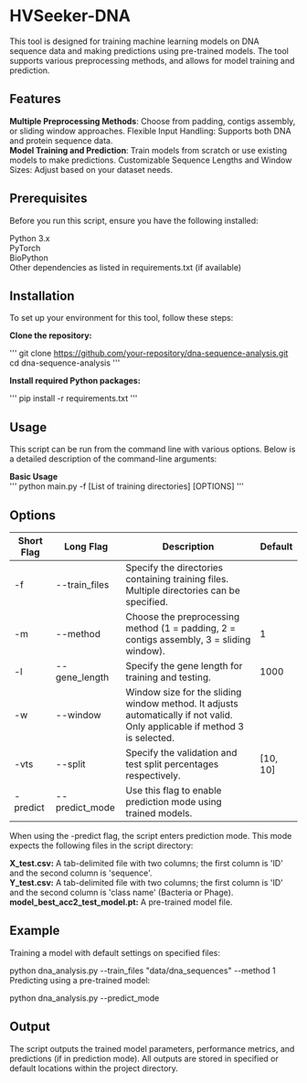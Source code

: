 # HVSeeker-DNA   
This tool is designed for training machine learning models on DNA sequence data and making predictions using pre-trained models. The tool supports various preprocessing methods, and allows for model training and prediction.
  
## Features  
**Multiple Preprocessing Methods**: Choose from padding, contigs assembly, or sliding window approaches.
Flexible Input Handling: Supports both DNA and protein sequence data.  
**Model Training and Prediction**: Train models from scratch or use existing models to make predictions.
Customizable Sequence Lengths and Window Sizes: Adjust based on your dataset needs.  
  
## Prerequisites
Before you run this script, ensure you have the following installed:  
  
Python 3.x  
PyTorch  
BioPython  
Other dependencies as listed in requirements.txt (if available)  
  
## Installation  
To set up your environment for this tool, follow these steps:  
  
**Clone the repository:**    

'''
git clone https://github.com/your-repository/dna-sequence-analysis.git  
cd dna-sequence-analysis
'''

**Install required Python packages:**    

'''
pip install -r requirements.txt
'''  
  
## Usage  
This script can be run from the command line with various options. Below is a detailed description of the command-line arguments:  
  
**Basic Usage**  
'''
python main.py -f [List of training directories] [OPTIONS]
'''   
    
## Options  
| Short Flag | Long Flag       | Description                                                                                   | Default   |
|------------|-----------------|-----------------------------------------------------------------------------------------------|-----------|
| -f         | --train_files   | Specify the directories containing training files. Multiple directories can be specified.     |           |
| -m         | --method        | Choose the preprocessing method (1 = padding, 2 = contigs assembly, 3 = sliding window).      | 1         |
| -l         | --gene_length   | Specify the gene length for training and testing.                                             | 1000      |
| -w         | --window        | Window size for the sliding window method. It adjusts automatically if not valid. Only applicable if method 3 is selected. |           |
| -vts       | --split         | Specify the validation and test split percentages respectively.                               | [10, 10]  |
| -predict   | --predict_mode  | Use this flag to enable prediction mode using trained models.                                 |           |

When using the -predict flag, the script enters prediction mode. This mode expects the following files in the script directory:
  
**X_test.csv:** A tab-delimited file with two columns; the first column is 'ID' and the second column is 'sequence'.  
**Y_test.csv:** A tab-delimited file with two columns; the first column is 'ID' and the second column is 'class name' (Bacteria or Phage).  
**model_best_acc2_test_model.pt:** A pre-trained model file.  

## Example  
Training a model with default settings on specified files:  

python dna_analysis.py --train_files "data/dna_sequences" --method 1
Predicting using a pre-trained model:

python dna_analysis.py --predict_mode  
  
## Output  
The script outputs the trained model parameters, performance metrics, and predictions (if in prediction mode). All outputs are stored in specified or default locations within the project directory.
